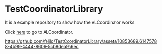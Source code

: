 # TestCoordinatorLibrary
It is a example repository to show how the ALCoordinator works

Click [here](https://github.com/felilo/ALCoordinator/tree/main) to go to ALCoordinator. 


https://github.com/felilo/TestCoordinatorLibrary/assets/10853689/61475788-4b99-4444-8606-5cb8dea9a6ec

